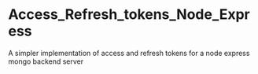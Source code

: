 # Access_Refresh_tokens_Node_Express
A simpler implementation of access and refresh tokens for a node express mongo backend server
